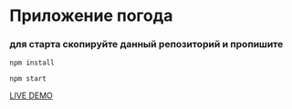 # Приложение погода

### для старта скопируйте данный репозиторий и пропишите 

`npm install` 

`npm start`

<a href="http://weatherapp-r33n.surge.sh/">LIVE DEMO</a>
